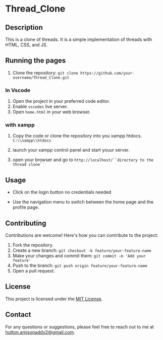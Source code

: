 # Thread_Clone

## Description

This is a clone of threads. It is a simple implementation of threads with HTML, CSS, and JS.

## Running the pages

1. Clone the repository: `git clone https://github.com/your-username/Thread_Clone.git`

### In Vscode

1. Open the project in your preferred code editor.
2. Enable ```vscodes``` live server.
3. Open `home.html` in your web browser.

### with xampp

1. Copy the code or clone the repository into you xampp htdocs. `C:\\xampp\\htdocs`

2. launch your xampp control panel and start youur server.

3. open your browser and go to `http://localhost/``directory to the thread clone`` `

## Usage

- Click on the login button no credentials needed

- Use the navigation menu to switch between the home page and the profile page.

## Contributing

Contributions are welcome! Here's how you can contribute to the project:

1. Fork the repository.
2. Create a new branch: `git checkout -b feature/your-feature-name`
3. Make your changes and commit them: `git commit -m 'Add your feature'`
4. Push to the branch: `git push origin feature/your-feature-name`
5. Open a pull request.

## License

This project is licensed under the [MIT License](LICENSE).

## Contact

For any questions or suggestions, please feel free to reach out to me at [hutton.amisonaddy2@gmail.com](mailto:hutton.amisonaddy2@gmail.com).
